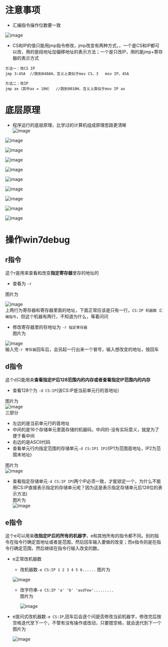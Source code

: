 # 注意事项   

* 汇编指令操作位数要一致    

![image](https://user-images.githubusercontent.com/74129445/152677475-04d0569c-00c5-4684-ab94-0d93c807eec6.png)   

* CS和IP的值只能用jmp指令修改，jmp改变有两种方式，，一个是CS和IP都可以改，用的是段地址加偏移地址的表示方法；一个是只改IP，用的是jmp+寄存器的表示方式   

```
方法一：改CS IP
jmp 3:45A  //跳到048AH，含义上类似于mov CS，3   mov IP，45A

方法二：改IP
jmp ax（其中ax = 10H）  //跳到0010H，含义上类似于mov IP ax
```


# 底层原理
* 程序运行的底层原理，比学过的计算机组成原理思路更清晰   
![image](https://user-images.githubusercontent.com/74129445/153238988-b9e7f101-abcd-4e72-97bf-b126ca8f8509.png)  

![image](https://user-images.githubusercontent.com/74129445/152995642-ffdca0cc-d90f-4b1e-bf71-30e8e6429e7f.png)  

![image](https://user-images.githubusercontent.com/74129445/152995090-efaa27cb-cb5f-483d-9208-2a087092ff9f.png)  

![image](https://user-images.githubusercontent.com/74129445/152995137-ec51f939-1da2-4ac4-941a-32a1352d2983.png)  

![image](https://user-images.githubusercontent.com/74129445/152995230-9240d8ec-e1bc-42ba-8a68-024f15090742.png)  

![image](https://user-images.githubusercontent.com/74129445/152995293-e3bf89f9-f32d-4417-857d-878165d4be36.png)  

![image](https://user-images.githubusercontent.com/74129445/152995330-7b2c3e14-fe53-4826-bf82-521cff41c0dc.png)  

![image](https://user-images.githubusercontent.com/74129445/152995385-106f1457-fd19-4108-a719-61daac947268.png)  

![image](https://user-images.githubusercontent.com/74129445/152995433-90a3c781-bb86-4089-abdf-591e9aa22639.png)  

![image](https://user-images.githubusercontent.com/74129445/152995492-c9e4fdff-a0b8-4e35-826a-4e6c1e290685.png)   

# 操作win7debug  

## r指令  

这个r是用来查看和改变**指定寄存器**里存的地址的   

  * 查看为 ```-r ``` 

  图片为  

![image](https://user-images.githubusercontent.com/74129445/153582213-b7f1f29f-3179-4a88-b001-4057deaef569.png)  
上两行为寄存器和寄存器里面的地址，下面正常应该是只有一行，```CS:IP 机器数 汇编指令```，但这个机器有两行，不知道为什么，等着问问  

  * 修改寄存器里的存地址为 ```-r 指定寄存器```  
  图片为  
  
  ![image](https://user-images.githubusercontent.com/74129445/153582720-bd2ee338-51b0-4a88-93a1-c8866d04d1b8.png)  
  输入完```-r 寄存器```回车后，会另起一行出来一个冒号，输入想改变的地址，按回车  
## d指令  
这个d只能用来**查看指定IP后128范围内的内存或者查看指定IP范围内的内存**  
  * 查看128个为 ```-d CS:IP```(该CS:IP是当前单元行的首地址)  
  
  图片为  
  ![image](https://user-images.githubusercontent.com/74129445/153584630-36975565-8c6a-4e3f-8783-e62ae7c4e3d9.png)  
  三部分 
   * 左边的是当前单元行的首地址
   * 中间的是16个存储单元里面存储的机器码，中间的-没有实际意义，就是为了便于看中间  
   * 右边的是ASCII代码
  * 查看单元行内指定范围的存储单元```-d CS:IP1 IP2```(IP1为范围首地址，IP2为范围末地址)

  图片为   
  ![image](https://user-images.githubusercontent.com/74129445/153596153-0195698e-8267-405e-8a12-1a25e001cda2.png)  
  
  
  * 查看指定存储单元```-d CS:IP IP```(两个IP必须一致，才能锁定一个，为什么不能用CS:IP直接表示指定的存储单元呢？因为这是表示指定存储单元后128位的表示方法)    
  图片为  
  ![image](https://user-images.githubusercontent.com/74129445/153598327-04f55fdf-a85e-4116-aad5-03ec88dc7520.png)  
  
## e指令
这个e可以用来**改指定IP后的所有的机器字**，e和其他所有的指令都不同。别的指令在指令行确定首地址或者是范围，然后回车输入要做的改变；而e指令则是在指令行确定范围，然后继续在指令行输入改变的数。

  * e正常改机器数
    * 改机器数```-e CS:IP 1 2 3 4 5 6......```
     图片为   
     
     ![image](https://user-images.githubusercontent.com/74129445/153657165-5377cc87-dab3-42d5-93f5-3bbb9ab7e157.png)  
     
    * 改字符串```-e CS:IP 'a' 'b' 'asdfew'.........```  
     图片为   
     
      ![image](https://user-images.githubusercontent.com/74129445/153657331-b9eada26-3783-433d-bd33-9dc48c3bcaaa.png)  
      
  * e提问式改机器数```-e CS:IP```,回车后会逐个问是否修改当前机器字，修改完后按空格迭代至下一个，不管有没有操作或改动，只要摁空格，就会迭代到下一个  
    图片为   
    
    ![image](https://user-images.githubusercontent.com/74129445/153657583-d3888770-b387-4219-861b-8018a625ef71.png)   
    
    



